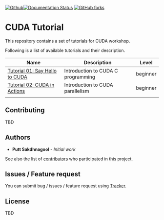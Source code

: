 [![Github](https://img.shields.io/badge/sources-github-green.svg)](https://github.com/puttsk/cuda-tutorial/)[![Documentation Status](https://readthedocs.org/projects/cuda-tutorial/badge/?version=latest)](https://cuda-tutorial.readthedocs.io/en/latest/?badge=latest)
 [![GitHub forks](https://img.shields.io/github/stars/puttsk/cuda-tutorial.svg?style=social&label=Star)](https://github.com/puttsk/cuda-tutorial)

# CUDA Tutorial 

This repository contains a set of tutorials for CUDA workshop. 

Following is a list of available tutorials and their description. 

| Name                                             | Description   | Level |
|--------------------------------------------------|---------------|-------|
| [Tutorial 01: Say Hello to CUDA](./tutorials/tutorial01/) | Introduction to CUDA C programming | beginner |
| [Tutorial 02: CUDA in Actions](./tutorials/tutorial02/)   | Introduction to CUDA parallelism | beginner | 
| | |

## Contributing

TBD

## Authors

* **Putt Sakdhnagool** - *Initial work* 

See also the list of [contributors](https://github.com/puttsk/cuda-tutorial/graphs/contributors) who participated in this project.

## Issues / Feature request

You can submit bug / issues / feature request using [Tracker](https://github.com/puttsk/cuda-tutorial/issues).

## License

TBD
